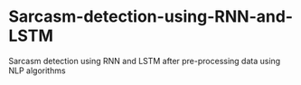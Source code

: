 # Sarcasm-detection-using-RNN-and-LSTM
Sarcasm detection using RNN and LSTM after pre-processing data using NLP algorithms
